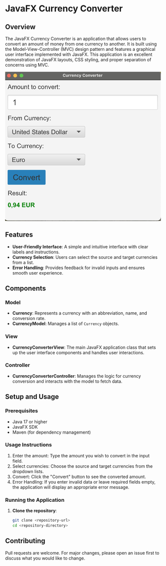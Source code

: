 # JavaFX Currency Converter

## Overview

The JavaFX Currency Converter is an application that allows users to convert an amount of money from one currency to another. It is built using the Model-View-Controller (MVC) design pattern and features a graphical user interface implemented with JavaFX. This application is an excellent demonstration of JavaFX layouts, CSS styling, and proper separation of concerns using MVC.

![Screenshot of Currency Converter](screenshot1.png)

## Features

- **User-Friendly Interface**: A simple and intuitive interface with clear labels and instructions.
- **Currency Selection**: Users can select the source and target currencies from a list.
- **Error Handling**: Provides feedback for invalid inputs and ensures smooth user experience.

## Components

### Model

- **Currency**: Represents a currency with an abbreviation, name, and conversion rate.
- **CurrencyModel**: Manages a list of `Currency` objects.

### View

- **CurrencyConverterView**: The main JavaFX application class that sets up the user interface components and handles user interactions.

### Controller

- **CurrencyConverterController**: Manages the logic for currency conversion and interacts with the model to fetch data.

## Setup and Usage

### Prerequisites

- Java 17 or higher
- JavaFX SDK
- Maven (for dependency management)

### Usage Instructions
1. Enter the amount: Type the amount you wish to convert in the input field.
2. Select currencies: Choose the source and target currencies from the dropdown lists.
3. Convert: Click the "Convert" button to see the converted amount.
4. Error Handling: If you enter invalid data or leave required fields empty, the application will display an appropriate error message.


### Running the Application

1. **Clone the repository**:

   ```sh
   git clone <repository-url>
   cd <repository-directory>
    ```

## Contributing
Pull requests are welcome. For major changes, please open an issue first to discuss what you would like to change.

